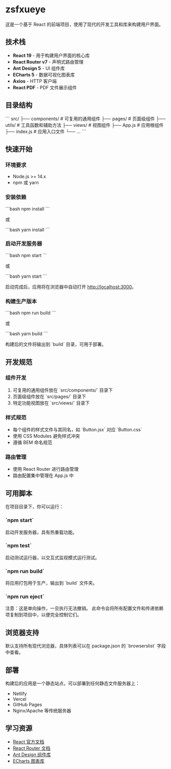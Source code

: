 # zsfxueye

这是一个基于 React 的前端项目，使用了现代的开发工具和库来构建用户界面。

## 技术栈

- **React 19** - 用于构建用户界面的核心库
- **React Router v7** - 声明式路由管理
- **Ant Design 5** - UI 组件库
- **ECharts 5** - 数据可视化图表库
- **Axios** - HTTP 客户端
- **React PDF** - PDF 文件展示组件


## 目录结构

\`\`\`
src/
├── components/     # 可复用的通用组件
├── pages/          # 页面级组件
├── utils/          # 工具函数和辅助方法
├── views/          # 视图组件
├── App.js          # 应用根组件
├── index.js        # 应用入口文件
└── ...
\`\`\`

## 快速开始

### 环境要求

- Node.js >= 14.x
- npm 或 yarn

### 安装依赖

\`\`\`bash
npm install
\`\`\`

或

\`\`\`bash
yarn install
\`\`\`

### 启动开发服务器

\`\`\`bash
npm start
\`\`\`

或

\`\`\`bash
yarn start
\`\`\`

启动完成后，应用将在浏览器中自动打开 [http://localhost:3000](http://localhost:3000)。

### 构建生产版本

\`\`\`bash
npm run build
\`\`\`

或

\`\`\`bash
yarn build
\`\`\`

构建后的文件将输出到 \`build\` 目录，可用于部署。

## 开发规范

### 组件开发

1. 可复用的通用组件放在 \`src/components/\` 目录下
2. 页面级组件放在 \`src/pages/\` 目录下
3. 特定功能视图放在 \`src/views/\` 目录下

### 样式规范

- 每个组件的样式文件与其同名，如 \`Button.jsx\` 对应 \`Button.css\`
- 使用 CSS Modules 避免样式冲突
- 遵循 BEM 命名规范

### 路由管理

- 使用 React Router 进行路由管理
- 路由配置集中管理在 App.js 中

## 可用脚本

在项目目录下，你可以运行：

### \`npm start\`

启动开发服务器，具有热重载功能。

### \`npm test\`

启动测试运行器，以交互式监视模式运行测试。

### \`npm run build\`

将应用打包用于生产，输出到 \`build\` 文件夹。

### \`npm run eject\`

注意：这是单向操作，一旦执行无法撤销。
此命令会将所有配置文件和传递依赖项复制到项目中，以便完全控制它们。

## 浏览器支持

默认支持所有现代浏览器，具体列表可以在 package.json 的 \`browserslist\` 字段中查看。

## 部署

构建后的应用是一个静态站点，可以部署到任何静态文件服务器上：

- Netlify
- Vercel
- GitHub Pages
- Nginx/Apache 等传统服务器

## 学习资源

- [React 官方文档](https://reactjs.org/)
- [React Router 文档](https://reactrouter.com/)
- [Ant Design 组件库](https://ant.design/)
- [ECharts 图表库](https://echarts.apache.org/)